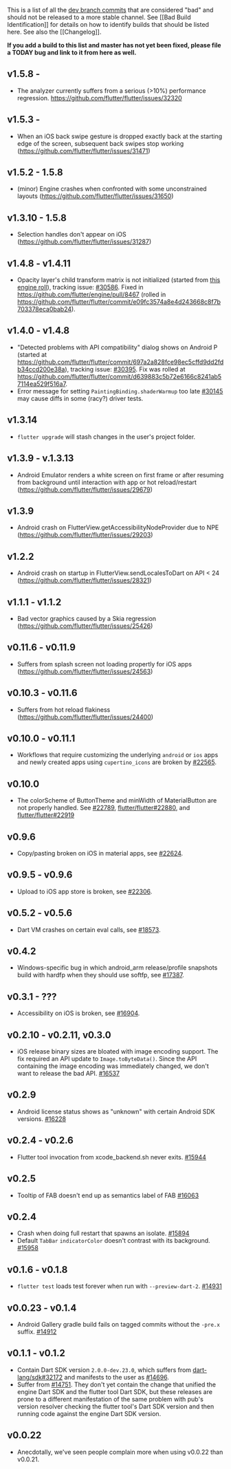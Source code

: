 This is a list of all the [dev branch commits](https://github.com/flutter/flutter/releases) that are considered "bad" and should not be released to a more stable channel. See [[Bad Build Identification]] for details on how to identify builds that should be listed here. See also the [[Changelog]].

**If you add a build to this list and master has not yet been fixed, please file a TODAY bug and link to it from here as well.**

## v1.5.8 - 
* The analyzer currently suffers from a serious (>10%) performance regression. https://github.com/flutter/flutter/issues/32320

## v1.5.3 - 
* When an iOS back swipe gesture is dropped exactly back at the starting edge of the screen, subsequent back swipes stop working (https://github.com/flutter/flutter/issues/31471)

## v1.5.2 - 1.5.8

* (minor) Engine crashes when confronted with some unconstrained layouts (https://github.com/flutter/flutter/issues/31650)

## v1.3.10 - 1.5.8

* Selection handles don't appear on iOS (https://github.com/flutter/flutter/issues/31287)

## v1.4.8 - v1.4.11
* Opacity layer's child transform matrix is not initialized (started from [this engine roll](https://github.com/flutter/flutter/commit/daeaffc18838166555b480e928b3cdd8e4a5d937)), tracking issue: [#30586](https://github.com/flutter/flutter/issues/30586). Fixed in https://github.com/flutter/engine/pull/8467 (rolled in https://github.com/flutter/flutter/commit/e09fc3574a8e4d243668c8f7b703378eca0bab24).

## v1.4.0 - v1.4.8
* "Detected problems with API compatibility" dialog shows on Android P (started at https://github.com/flutter/flutter/commit/697a2a828fce98ec5cffd9dd2fdb34ccd200e38a), tracking issue: [#30395](https://github.com/flutter/flutter/issues/30395). Fix was rolled at https://github.com/flutter/flutter/commit/d639883c5b72e6166c8241ab57114ea529f516a7.
* Error message for setting `PaintingBinding.shaderWarmup` too late [#30145](https://github.com/flutter/flutter/issues/30145) may cause diffs in some (racy?) driver tests.

## v1.3.14
* `flutter upgrade` will stash changes in the user's project folder.

## v1.3.9 - v.1.3.13
* Android Emulator renders a white screen on first frame or after resuming from background until interaction with app or hot reload/restart (https://github.com/flutter/flutter/issues/29679)

## v1.3.9
* Android crash on FlutterView.getAccessibilityNodeProvider due to NPE
(https://github.com/flutter/flutter/issues/29203)

## v1.2.2
* Android crash on startup in FlutterView.sendLocalesToDart on API < 24 (https://github.com/flutter/flutter/issues/28321)

## v1.1.1 - v1.1.2
* Bad vector graphics caused by a Skia regression (https://github.com/flutter/flutter/issues/25426)

## v0.11.6 - v0.11.9
* Suffers from splash screen not loading propertly for iOS apps (https://github.com/flutter/flutter/issues/24563)

## v0.10.3 - v0.11.6
* Suffers from hot reload flakiness (https://github.com/flutter/flutter/issues/24400)

## v0.10.0 - v0.11.1
* Workflows that require customizing the underlying `android` or `ios` apps and newly created apps using `cupertino_icons` are broken by [#22565](https://github.com/flutter/flutter/pull/22565).

## v0.10.0
* The colorScheme of ButtonTheme and minWidth of MaterialButton are not properly handled. See [#22789](https://github.com/flutter/flutter/issues/22789), [flutter/flutter#22880](https://github.com/flutter/flutter/pull/22880), and [flutter/flutter#22919](https://github.com/flutter/flutter/pull/22919)

## v0.9.6
* Copy/pasting broken on iOS in material apps, see [#22624](https://github.com/flutter/flutter/issues/22624).

## v0.9.5 - v0.9.6
* Upload to iOS app store is broken, see [#22306](https://github.com/flutter/flutter/issues/22306).

## v0.5.2 - v0.5.6
* Dart VM crashes on certain eval calls, see [#18573](https://github.com/flutter/flutter/issues/18573).

## v0.4.2

* Windows-specific bug in which android_arm release/profile snapshots build with hardfp when they should use softfp, see [#17387](https://github.com/flutter/flutter/issues/17387).

## v0.3.1 - ???

* Accessibility on iOS is broken, see [#16904](https://github.com/flutter/flutter/issues/16904).

## v0.2.10 - v0.2.11, v0.3.0

* iOS release binary sizes are bloated with image encoding support. The fix required an API update to `Image.toByteData()`.  Since the API containing the image encoding was immediately changed, we don't want to release the bad API. [#16537](https://github.com/flutter/flutter/issues/16537)

## v0.2.9

* Android license status shows as "unknown" with certain Android SDK versions. [#16228](https://github.com/flutter/flutter/issues/16228)

## v0.2.4 - v0.2.6

* Flutter tool invocation from xcode_backend.sh never exits. [#15944](https://github.com/flutter/flutter/issues/15944)

## v0.2.5

* Tooltip of FAB doesn't end up as semantics label of FAB [#16063](https://github.com/flutter/flutter/issues/16063)

## v0.2.4

* Crash when doing full restart that spawns an isolate. [#15894](https://github.com/flutter/flutter/issues/15894)
* Default `TabBar` `indicatorColor` doesn't contrast with its background. [#15958](https://github.com/flutter/flutter/issues/15958)

## v0.1.6 - v0.1.8

* `flutter test` loads test forever when run with `--preview-dart-2`. [#14931](https://github.com/flutter/flutter/issues/14931)

## v0.0.23 - v0.1.4

* Android Gallery gradle build fails on tagged commits without the `-pre.x` suffix. [#14912](https://github.com/flutter/flutter/issues/14912)

## v0.1.1 - v0.1.2

* Contain Dart SDK version `2.0.0-dev.23.0`, which suffers from [dart-lang/sdk#32172](https://github.com/dart-lang/sdk/issues/32172) and manifests to the user as [#14696](https://github.com/flutter/flutter/issues/14696).
* Suffer from [#14751](https://github.com/flutter/flutter/issues/14751).  They don't yet contain the change that unified the engine Dart SDK and the flutter tool Dart SDK, but these releases are prone to a different manifestation of the same problem with pub's version resolver checking the flutter tool's Dart SDK version and then running code against the engine Dart SDK version. 

## v0.0.22

* Anecdotally, we've seen people complain more when using v0.0.22 than v0.0.21.

